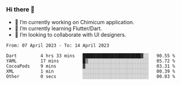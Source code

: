 ### Hi there 👋

<!--
**devcat37/devcat37** is a ✨ _special_ ✨ repository because its `README.md` (this file) appears on your GitHub profile.-->


- 🔭 I’m currently working on Chimicum application.
- 🌱 I’m currently learning Flutter/Dart.
- 👯 I’m looking to collaborate with UI designers.
<!-- - 🤔 I’m looking for help with ... -->

<!--START_SECTION:waka-->

```text
From: 07 April 2023 - To: 14 April 2023

Dart         4 hrs 33 mins   ██████████████████████▓░░   90.55 %
YAML         17 mins         █▒░░░░░░░░░░░░░░░░░░░░░░░   05.72 %
CocoaPods    9 mins          ▓░░░░░░░░░░░░░░░░░░░░░░░░   03.31 %
XML          1 min           ░░░░░░░░░░░░░░░░░░░░░░░░░   00.39 %
Other        0 secs          ░░░░░░░░░░░░░░░░░░░░░░░░░   00.03 %
```

<!--END_SECTION:waka-->
